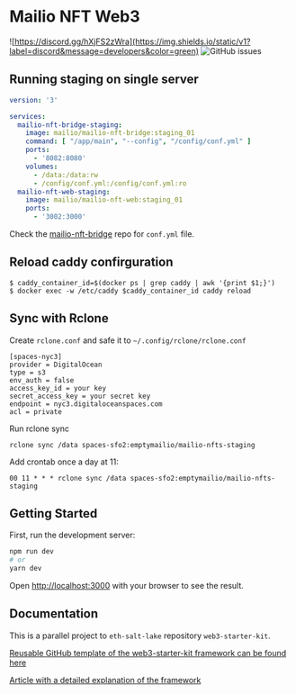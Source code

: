 # Mailio NFT Web3 
![https://discord.gg/hXjFS2zWra](https://img.shields.io/static/v1?label=discord&message=developers&color=green)
![GitHub issues](https://img.shields.io/github/issues/mailio/mailio-nft-bridge)

## Running staging on single server

```yaml
version: '3'

services:
  mailio-nft-bridge-staging:
    image: mailio/mailio-nft-bridge:staging_01
    command: [ "/app/main", "--config", "/config/conf.yml" ]
    ports:
      - '8082:8080'
    volumes:
      - /data:/data:rw
      - /config/conf.yml:/config/conf.yml:ro
  mailio-nft-web-staging:
    image: mailio/mailio-nft-web:staging_01
    ports: 
      - '3002:3000'
```

Check the [mailio-nft-bridge](https://github.com/mailio/mailio-nft-bridge) repo for `conf.yml` file.

## Reload caddy confirguration
```
$ caddy_container_id=$(docker ps | grep caddy | awk '{print $1;}')
$ docker exec -w /etc/caddy $caddy_container_id caddy reload
```

## Sync with Rclone

Create `rclone.conf` and safe it to `~/.config/rclone/rclone.conf`
```
[spaces-nyc3]
provider = DigitalOcean
type = s3
env_auth = false
access_key_id = your key
secret_access_key = your secret key 
endpoint = nyc3.digitaloceanspaces.com
acl = private
```

Run rclone sync
```
rclone sync /data spaces-sfo2:emptymailio/mailio-nfts-staging
```

Add crontab once a day at 11:
```
00 11 * * * rclone sync /data spaces-sfo2:emptymailio/mailio-nfts-staging
```

## Getting Started

First, run the development server:

```bash
npm run dev
# or
yarn dev
```

Open [http://localhost:3000](http://localhost:3000) with your browser to see the result.

## Documentation

This is a parallel project to `eth-salt-lake` repository `web3-starter-kit`. 

[Reusable GitHub template of the web3-starter-kit framework can be found here](https://github.com/eth-salt-lake/web3-starter-kit)

[Article with a detailed explanation of the framework](https://igor.technology/building-web3-frontend-for-your-dapp/)